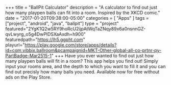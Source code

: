 +++
title = "BallPit Calculator"
description = "A calculator to find out just how many playpen balls can fit into a room. Inspired by the XKCD comic."
date = "2017-01-20T09:38:00-05:00"
categories = [
    "Apps"
]
tags = ["project", "android", "java", "ballpit"]
type = "project"
featured="2YgK1Q2w5RY9hoRcU2ijpAtWqTaZNqy89x6a0nsnnGZ-qvLwyrg_o5g4DwPlDSXaAxdh=h900"
featuredpath="https://lh5.ggpht.com"
playurl="https://play.google.com/store/apps/details?id=com.vibbix.ballroom&pcampaignid=MKT-Other-global-all-co-prtnr-py-PartBadge-Mar2515-1"
+++
Have you ever wanted to find out just how many playpen balls will fit in a room? This app helps you find out!
Simply input your rooms area, and the depth to which you want to fill it and you can find out precisly how many balls
you need. Available now for free without ads on the Play Store.